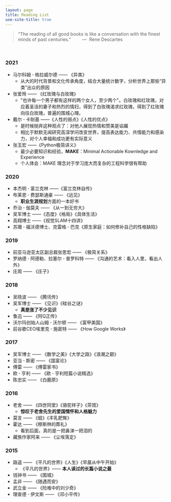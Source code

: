 ```yaml
---
layout: page
title: Reading List
use-site-title: true
---
```


> “The reading of all good books is like a conversation with the finest minds of past centuries.” &nbsp;&nbsp;&nbsp;&nbsp;&nbsp;&nbsp;&nbsp;&nbsp;—&nbsp;&nbsp;Rene Descartes

<br/>

### 2021
- 马尔科姆 **·** 格拉威尔德 —— 《异类》
    - 从大的时代背景和文化传承角度，结合大量统计数字，分析世界上那些“异类”出众的原因
- 张爱玲 —— 《红玫瑰与白玫瑰》
    - "也许每一个男子都有这样的两个女人，至少两个"。白玫瑰和红玫瑰，对应着圣洁的妻子和热烈的情妇，得到了白玫瑰渴求红玫瑰，得到了红玫瑰向往白玫瑰，普遍的围城心理。
- 戴尔 **·** 卡耐基 ——《人性的弱点》《人性的优点》
    - 是时候抛弃这种观点了：对他人展现热情和赞美是谄媚
    - 相比于默默无闻研究高深学问改变世界，提高表达能力、共情能力和感染力，对个人幸福和成功更有实际意义
- 张玉宏 ——《Python极简讲义》    
    - 最少必要知识和经验，**MAKE**：Minimal Actionable Kownledge and Experience
    - 个人体会：MAKE 理念对于学习庞大而复杂的工程科学很有帮助

### 2020
- 本杰明 **·** 富兰克林 ——《富兰克林自传》
- 布莱恩 **·** 费瑟斯通豪 —— 《远见》
    * **职业生涯规划**方面的一本好书
- 乔治 **·** 伽莫夫 —— 《从一到无穷大》
- 吴军博士 ——《态度》《格局》《具体生活》
- 高翔博士 ——《视觉SLAM十四讲》
- 苏珊 **·** 福沃德博士、克雷格 **·** 巴克《原生家庭：如何修补自己的性格缺陷》

### 2019
- 前亚马逊亚太区副总裁张思宏 —— 《极简关系》
- 罗纳德 **·** 阿德勒、拉塞尔 **·** 普罗科特 —— 《沟通的艺术：看入人里，看出人外》
- 庄周 —— 《庄子》

### 2018
- 吴晓波 —— 《腾讯传》
- 吴军博士 —— 《见识》《硅谷之谜》
    * **真是涨了不少见识**
- 鲁迅 —— 《阿Q正传》
- 沃尔玛创始人山姆 **·** 沃尔顿 —— 《富甲美国》
- 前谷歌CEO埃里克 **·** 施密特 —— 《How Google Works》

### 2017
- 吴军博士 —— 《数学之美》《大学之路》《浪潮之巅》
- 亚当 **·** 斯密 —— 《国富论》
- 傅雷 —— 《傅雷家书》
- 欧 **·** 亨利 —— 《欧 **·** 亨利短篇小说精选》
- 陈忠实 —— 《白鹿原》

### 2016
- 老舍 —— 《四世同堂》《骆驼祥子》《茶馆》
    * **惊叹于老舍先生的爱国情怀和人格魅力**
- 莫言 —— 《蛙》《丰乳肥臀》
- 霍达 —— 《穆斯林的葬礼》
    * 看到后面，真的是一把鼻涕一把泪的
- 藏族作家阿来 —— 《尘埃落定》

### 2015
- 路遥 —— 《平凡的世界》《人生》《早晨从中午开始》
    * 《平凡的世界》—— **本人读过的长篇小说之最**
- 钱钟书 —— 《围城》
- 孟非 —— 《随遇而安》
- 武立金 —— 《险难中的刘少奇》
- 理查德 **·** 伊文斯 —— 《邓小平传》

